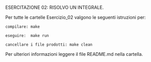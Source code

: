 ESERCITAZIONE 02: RISOLVO UN INTEGRALE.

Per tutte le cartelle Esercizio_02 valgono le seguenti istruzioni per:

	compilare: make

	eseguire:  make run

	cancellare i file prodotti: make clean

 Per ulteriori informazioni leggere il file README.md nella cartella.
